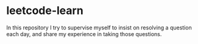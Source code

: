 # leetcode-learn
In this repository I try to supervise myself to insist on resolving a question each day, and share my experience in taking those questions.
